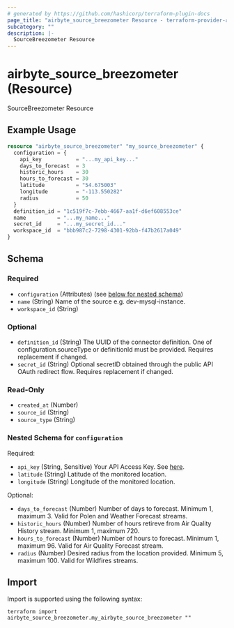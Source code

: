 ```yaml
---
# generated by https://github.com/hashicorp/terraform-plugin-docs
page_title: "airbyte_source_breezometer Resource - terraform-provider-airbyte"
subcategory: ""
description: |-
  SourceBreezometer Resource
---
```


# airbyte_source_breezometer (Resource)

SourceBreezometer Resource

## Example Usage

```terraform
resource "airbyte_source_breezometer" "my_source_breezometer" {
  configuration = {
    api_key           = "...my_api_key..."
    days_to_forecast  = 3
    historic_hours    = 30
    hours_to_forecast = 30
    latitude          = "54.675003"
    longitude         = "-113.550282"
    radius            = 50
  }
  definition_id = "1c519f7c-7ebb-4667-aa1f-d6ef608553ce"
  name          = "...my_name..."
  secret_id     = "...my_secret_id..."
  workspace_id  = "bbb987c2-7298-4301-92bb-f47b2617a049"
}
```

<!-- schema generated by tfplugindocs -->
## Schema

### Required

- `configuration` (Attributes) (see [below for nested schema](#nestedatt--configuration))
- `name` (String) Name of the source e.g. dev-mysql-instance.
- `workspace_id` (String)

### Optional

- `definition_id` (String) The UUID of the connector definition. One of configuration.sourceType or definitionId must be provided. Requires replacement if changed.
- `secret_id` (String) Optional secretID obtained through the public API OAuth redirect flow. Requires replacement if changed.

### Read-Only

- `created_at` (Number)
- `source_id` (String)
- `source_type` (String)

<a id="nestedatt--configuration"></a>
### Nested Schema for `configuration`

Required:

- `api_key` (String, Sensitive) Your API Access Key. See <a href="https://docs.breezometer.com/api-documentation/introduction/#authentication/">here</a>.
- `latitude` (String) Latitude of the monitored location.
- `longitude` (String) Longitude of the monitored location.

Optional:

- `days_to_forecast` (Number) Number of days to forecast. Minimum 1, maximum 3. Valid for Polen and Weather Forecast streams.
- `historic_hours` (Number) Number of hours retireve from Air Quality History stream. Minimum 1, maximum 720.
- `hours_to_forecast` (Number) Number of hours to forecast. Minimum 1, maximum 96. Valid for Air Quality Forecast stream.
- `radius` (Number) Desired radius from the location provided. Minimum 5, maximum 100. Valid for Wildfires streams.

## Import

Import is supported using the following syntax:

```shell
terraform import airbyte_source_breezometer.my_airbyte_source_breezometer ""
```
